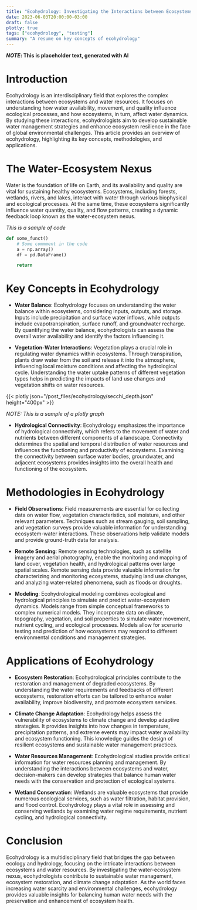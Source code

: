 ```yaml
---
title: "Ecohydrology: Investigating the Interactions between Ecosystems and Water"
date: 2023-06-03T20:00:00-03:00
draft: false
plotly: true
tags: ["ecohydrology", "testing"]
summary: "A resume on key concepts of ecohydrology"
---
```

***NOTE*: This is placeholder text, generated with AI**

# Introduction
Ecohydrology is an interdisciplinary field that explores the complex interactions between ecosystems and water resources. It focuses on understanding how water availability, movement, and quality influence ecological processes, and how ecosystems, in turn, affect water dynamics. By studying these interactions, ecohydrologists aim to develop sustainable water management strategies and enhance ecosystem resilience in the face of global environmental challenges. This article provides an overview of ecohydrology, highlighting its key concepts, methodologies, and applications.

# The Water-Ecosystem Nexus
Water is the foundation of life on Earth, and its availability and quality are vital for sustaining healthy ecosystems. Ecosystems, including forests, wetlands, rivers, and lakes, interact with water through various biophysical and ecological processes. At the same time, these ecosystems significantly influence water quantity, quality, and flow patterns, creating a dynamic feedback loop known as the water-ecosystem nexus.

*This is a sample of code*
```python
def some_funct()
    # Some commment in the code
    a = np.array()
    df = pd.DataFrame()

    return
```

# Key Concepts in Ecohydrology

+ **Water Balance**: Ecohydrology focuses on understanding the water balance within ecosystems, considering inputs, outputs, and storage. Inputs include precipitation and surface water inflows, while outputs include evapotranspiration, surface runoff, and groundwater recharge. By quantifying the water balance, ecohydrologists can assess the overall water availability and identify the factors influencing it.

+ **Vegetation-Water Interactions**: Vegetation plays a crucial role in regulating water dynamics within ecosystems. Through transpiration, plants draw water from the soil and release it into the atmosphere, influencing local moisture conditions and affecting the hydrological cycle. Understanding the water uptake patterns of different vegetation types helps in predicting the impacts of land use changes and vegetation shifts on water resources.

{{< plotly json="/post_files/ecohydrology/secchi_depth.json" height="400px" >}}

*NOTE: This is a sample of a plotly graph*

+ **Hydrological Connectivity**: Ecohydrology emphasizes the importance of hydrological connectivity, which refers to the movement of water and nutrients between different components of a landscape. Connectivity determines the spatial and temporal distribution of water resources and influences the functioning and productivity of ecosystems. Examining the connectivity between surface water bodies, groundwater, and adjacent ecosystems provides insights into the overall health and functioning of the ecosystem.


# Methodologies in Ecohydrology

+ **Field Observations**: Field measurements are essential for collecting data on water flow, vegetation characteristics, soil moisture, and other relevant parameters. Techniques such as stream gauging, soil sampling, and vegetation surveys provide valuable information for understanding ecosystem-water interactions. These observations help validate models and provide ground-truth data for analysis.

+ **Remote Sensing**: Remote sensing technologies, such as satellite imagery and aerial photography, enable the monitoring and mapping of land cover, vegetation health, and hydrological patterns over large spatial scales. Remote sensing data provide valuable information for characterizing and monitoring ecosystems, studying land use changes, and analyzing water-related phenomena, such as floods or droughts.

+ **Modeling**: Ecohydrological modeling combines ecological and hydrological principles to simulate and predict water-ecosystem dynamics. Models range from simple conceptual frameworks to complex numerical models. They incorporate data on climate, topography, vegetation, and soil properties to simulate water movement, nutrient cycling, and ecological processes. Models allow for scenario testing and prediction of how ecosystems may respond to different environmental conditions and management strategies.

# Applications of Ecohydrology

+ **Ecosystem Restoration**: Ecohydrological principles contribute to the restoration and management of degraded ecosystems. By understanding the water requirements and feedbacks of different ecosystems, restoration efforts can be tailored to enhance water availability, improve biodiversity, and promote ecosystem services.

+ **Climate Change Adaptation**: Ecohydrology helps assess the vulnerability of ecosystems to climate change and develop adaptive strategies. It provides insights into how changes in temperature, precipitation patterns, and extreme events may impact water availability and ecosystem functioning. This knowledge guides the design of resilient ecosystems and sustainable water management practices.

+ **Water Resources Management**: Ecohydrological studies provide critical information for water resources planning and management. By understanding the interactions between ecosystems and water, decision-makers can develop strategies that balance human water needs with the conservation and protection of ecological systems.

+ **Wetland Conservation**: Wetlands are valuable ecosystems that provide numerous ecological services, such as water filtration, habitat provision, and flood control. Ecohydrology plays a vital role in assessing and conserving wetlands by examining water regime requirements, nutrient cycling, and hydrological connectivity.

# Conclusion
Ecohydrology is a multidisciplinary field that bridges the gap between ecology and hydrology, focusing on the intricate interactions between ecosystems and water resources. By investigating the water-ecosystem nexus, ecohydrologists contribute to sustainable water management, ecosystem restoration, and climate change adaptation. As the world faces increasing water scarcity and environmental challenges, ecohydrology provides valuable insights for balancing human water needs with the preservation and enhancement of ecosystem health.